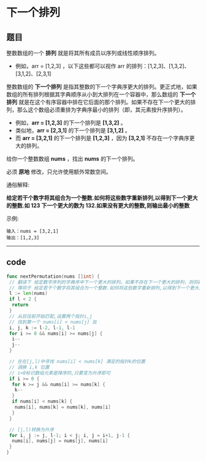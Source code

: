 # 下一个排列

## 题目

整数数组的一个 **排列**  就是将其所有成员以序列或线性顺序排列。

* 例如，arr = [1,2,3] ，以下这些都可以视作 arr 的排列：[1,2,3]、[1,3,2]、[3,1,2]、[2,3,1]  

整数数组的 **下一个排列** 是指其整数的下一个字典序更大的排列。更正式地，如果数组的所有排列根据其字典顺序从小到大排列在一个容器中，那么数组的 **下一个排列** 就是在这个有序容器中排在它后面的那个排列。如果不存在下一个更大的排列，那么这个数组必须重排为字典序最小的排列（即，其元素按升序排列）。

* 例如，**arr = [1,2,3]** 的下一个排列是 **[1,3,2]** 。
* 类似地，**arr = [2,3,1]** 的下一个排列是 **[3,1,2]** 。
* 而 **arr = [3,2,1]** 的下一个排列是 **[1,2,3]** ，因为 **[3,2,1]** 不存在一个字典序更大的排列。

给你一个整数数组 **nums** ，找出 **nums** 的下一个排列。

必须 **原地** 修改，只允许使用额外常数空间。

通俗解释:

**给定若干个数字将其组合为一个整数.如何将这些数字重新排列,以得到下一个更大的整数.如 123 下一个更大的数为 132.如果没有更大的整数,则输出最小的整数**

示例:

```text
输入：nums = [3,2,1]
输出：[1,2,3]
```

---

## code

```go
func nextPermutation(nums []int) {
 // 翻译下 给定数字序列的字典序中下一个更大的排列。如果不存在下一个更大的排列，则将数字重新排列成最小的排列
 // 等同于 给定若干个数字将其组合为一个整数.如何将这些数字重新排列,以得到下一个更大的整数.如 123 下一个更大的数为 132.如果没有更大的整数,则输出最小的整数
 l := len(nums)
 if l < 2 {
  return
 }
 // 从后往前开始匹配,设置两个指针i,j
 // 找到第一个 nums[i] < nums[j] 处
 i, j, k := l-2, l-1, l-1
 for i >= 0 && nums[i] >= nums[j] {
  i--
  j--
 }

 // 在在[j,l)中寻找 nums[i] < nums[k] 满足的指针k的位置
 // 调换 i,k 位置
 // i<0标识数组元素是降序的,只要变为升序即可
 if i >= 0 {
  for k >= j && nums[i] >= nums[k] {
   k--
  }
  if nums[i] < nums[k] {
   nums[i], nums[k] = nums[k], nums[i]
  }
 }

 // [j,l)转换为升序
 for i, j := j, l-1; i < j; i, j = i+1, j-1 {
  nums[i], nums[j] = nums[j], nums[i]
 }
}
```
